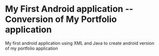 # My First Android application --Conversion of My Portfolio application
 My first android application using XML and Java to create android version of my portfolio application
